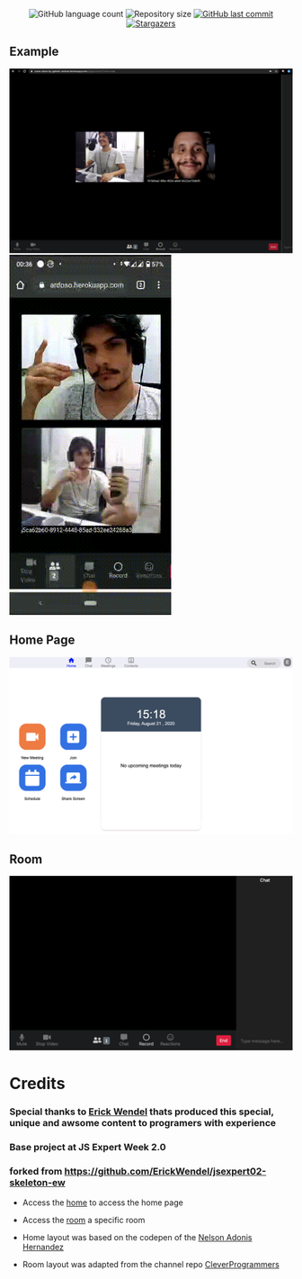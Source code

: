 <p  align="center">
<img  alt="GitHub language count"  src="https://img.shields.io/github/languages/count/GabrielGCardoso/zoom_clone">
<img  alt="Repository size"  src="https://img.shields.io/github/repo-size/GabrielGCardoso/zoom_clone">
<a  href="https://github.com/GabrielGCardoso/zoom_clone/commits/master">
<img  alt="GitHub last commit"  src="https://img.shields.io/github/last-commit/GabrielGCardoso/zoom_clone">
</a>
<a  href="https://github.com/GabrielGCardoso/zoom_clone/stargazers">
<img  alt="Stargazers"  src="https://img.shields.io/github/stars/GabrielGCardoso/zoom_clone?style=social">
</a>
</p>

## Example

![Example](./example.png)
![Example](./example2.gif)

## Home Page

![home page](./public/prints/home.png)

## Room

![room](./public/prints/room.png)

# Credits
### Special thanks to [Erick Wendel](https://github.com/ErickWendel) thats produced this special, unique and awsome content to programers with experience
### Base project at JS Expert Week 2.0
### forked from https://github.com/ErickWendel/jsexpert02-skeleton-ew

- Access the [home](./public/pages/home/index.html) to access the home page
- Access the [room](./public/pages/room/index.html) a specific room


- Home layout was based on the codepen of the [Nelson Adonis Hernandez](https://codepen.io/nelsonher019/pen/eYZBqOm)
- Room layout was adapted from the channel repo [CleverProgrammers](https://github.com/CleverProgrammers/nodejs-zoom-clone/blob/master/views/room.ejs)
